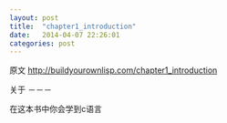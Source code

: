 ```yaml
---
layout: post
title:  "chapter1_introduction"
date:   2014-04-07 22:26:01
categories: post
---
```


原文 http://buildyourownlisp.com/chapter1_introduction

关于
－－－

在这本书中你会学到c语言
